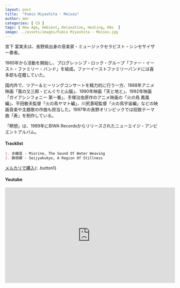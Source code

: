 ```yaml
---
layout: post
title:  "Fumio Miyashita - Meisou"
author: mmr
categories: [ CD ]
tags: [ New Age, Ambient, Relaxation, Healing, 80s  ]
image: ../assets/images/Fumio Miyashita - Meisou.jpg
---
```


宮下 富実夫は、長野県出身の音楽家・ミュージックセラピスト・シンセサイザー奏者。

1965年から活動を開始し、プログレッシブ・ロック・グループ「ファー・イースト・ファミリー・バンド」を結成。ファーイーストファミリーバンドには喜多郎も在籍していた。

国内外で、ツアー＆ヒーリングコンサートを精力的に行う一方、1988年アニメ映画「風の又三郎・どんぐりと山猫」、1990年映画「天と地と」、1992年映画「ガイアシンフォニー 第一番」、手塚治虫原作のアニメ映画の「火の鳥 鳳凰編」、平田敏夫監督「火の鳥ヤマト編」、川尻善昭監督「火の鳥宇宙編」などの映画音楽や主題歌の作曲も担当した。1997年の長野オリンピックでは招致テーマ曲「寿」を制作している。

「瞑想」は、1989年にBIWA Recordsからリリースされたニューエイジ・アンビエントアルバム。

#### Tracklist
```md
1. 水織音 - Miorine, The Sound Of Water Weaving
2. 静寂郷 - Seijyakukyo, A Region Of Stillness
```

[メルカリで購入](https://jp.mercari.com/item/m31252450219?afid=6142608987){: .button1}

#### Youtube 
<iframe width="560" height="315" src="https://www.youtube.com/embed/R_tyhvAyZV8?si=30CZB64roWuNbMVT" title="YouTube video player" frameborder="0" allow="accelerometer; autoplay; clipboard-write; encrypted-media; gyroscope; picture-in-picture; web-share" referrerpolicy="strict-origin-when-cross-origin" allowfullscreen></iframe>